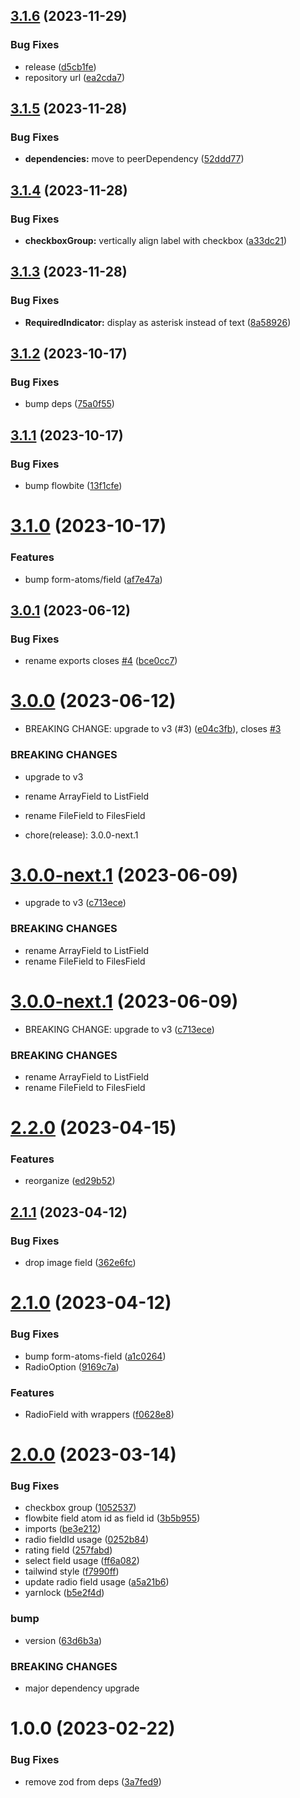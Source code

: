 ## [3.1.6](https://github.com/form-atoms/flowbite/compare/v3.1.5...v3.1.6) (2023-11-29)


### Bug Fixes

* release ([d5cb1fe](https://github.com/form-atoms/flowbite/commit/d5cb1fe2be6923e4f7ba8b414a4b553637673efb))
* repository url ([ea2cda7](https://github.com/form-atoms/flowbite/commit/ea2cda7d02c3cd42a31d3ae97b6de6c509de6d2d))

## [3.1.5](https://github.com/MiroslavPetrik/form-atoms-flowbite/compare/v3.1.4...v3.1.5) (2023-11-28)


### Bug Fixes

* **dependencies:** move to peerDependency ([52ddd77](https://github.com/MiroslavPetrik/form-atoms-flowbite/commit/52ddd774eb71083499765ac97976697778077275))

## [3.1.4](https://github.com/MiroslavPetrik/form-atoms-flowbite/compare/v3.1.3...v3.1.4) (2023-11-28)


### Bug Fixes

* **checkboxGroup:** vertically align label with checkbox ([a33dc21](https://github.com/MiroslavPetrik/form-atoms-flowbite/commit/a33dc214f2e249d95430f847a8b17dfb07d054d6))

## [3.1.3](https://github.com/MiroslavPetrik/form-atoms-flowbite/compare/v3.1.2...v3.1.3) (2023-11-28)


### Bug Fixes

* **RequiredIndicator:** display as asterisk instead of text ([8a58926](https://github.com/MiroslavPetrik/form-atoms-flowbite/commit/8a589268c239c6f970e3793be561a74683386da3))

## [3.1.2](https://github.com/MiroslavPetrik/form-atoms-flowbite/compare/v3.1.1...v3.1.2) (2023-10-17)


### Bug Fixes

* bump deps ([75a0f55](https://github.com/MiroslavPetrik/form-atoms-flowbite/commit/75a0f5532a06f454d934cb0b64a7ba8058a76414))

## [3.1.1](https://github.com/MiroslavPetrik/form-atoms-flowbite/compare/v3.1.0...v3.1.1) (2023-10-17)


### Bug Fixes

* bump flowbite ([13f1cfe](https://github.com/MiroslavPetrik/form-atoms-flowbite/commit/13f1cfe21d8cf6632df0df9835e43fec9ab38dc7))

# [3.1.0](https://github.com/MiroslavPetrik/form-atoms-flowbite/compare/v3.0.1...v3.1.0) (2023-10-17)


### Features

* bump form-atoms/field ([af7e47a](https://github.com/MiroslavPetrik/form-atoms-flowbite/commit/af7e47a13780bfdb6d6e44559c0ea1c25e52113e))

## [3.0.1](https://github.com/MiroslavPetrik/form-atoms-flowbite/compare/v3.0.0...v3.0.1) (2023-06-12)


### Bug Fixes

* rename exports closes [#4](https://github.com/MiroslavPetrik/form-atoms-flowbite/issues/4) ([bce0cc7](https://github.com/MiroslavPetrik/form-atoms-flowbite/commit/bce0cc716074900f012a934652af636e533286df))

# [3.0.0](https://github.com/MiroslavPetrik/form-atoms-flowbite/compare/v2.2.0...v3.0.0) (2023-06-12)


* BREAKING CHANGE: upgrade to v3 (#3) ([e04c3fb](https://github.com/MiroslavPetrik/form-atoms-flowbite/commit/e04c3fb757c0a923202f60786d32ba34f86b34a7)), closes [#3](https://github.com/MiroslavPetrik/form-atoms-flowbite/issues/3)


### BREAKING CHANGES

* upgrade to v3
* rename ArrayField to ListField
* rename FileField to FilesField

* chore(release): 3.0.0-next.1

# [3.0.0-next.1](https://github.com/MiroslavPetrik/form-atoms-flowbite/compare/v2.2.0...v3.0.0-next.1) (2023-06-09)
* upgrade to v3 ([c713ece](https://github.com/MiroslavPetrik/form-atoms-flowbite/commit/c713ece1bed2ba6a601c689d1e85079c31a461e3))

### BREAKING CHANGES

* rename ArrayField to ListField
* rename FileField to FilesField

# [3.0.0-next.1](https://github.com/MiroslavPetrik/form-atoms-flowbite/compare/v2.2.0...v3.0.0-next.1) (2023-06-09)


* BREAKING CHANGE: upgrade to v3 ([c713ece](https://github.com/MiroslavPetrik/form-atoms-flowbite/commit/c713ece1bed2ba6a601c689d1e85079c31a461e3))


### BREAKING CHANGES

* rename ArrayField to ListField
* rename FileField to FilesField

# [2.2.0](https://github.com/MiroslavPetrik/form-atoms-flowbite/compare/v2.1.1...v2.2.0) (2023-04-15)


### Features

* reorganize ([ed29b52](https://github.com/MiroslavPetrik/form-atoms-flowbite/commit/ed29b52488c6eec02475f4ac371d01a20618796b))

## [2.1.1](https://github.com/MiroslavPetrik/form-atoms-flowbite/compare/v2.1.0...v2.1.1) (2023-04-12)


### Bug Fixes

* drop image field ([362e6fc](https://github.com/MiroslavPetrik/form-atoms-flowbite/commit/362e6fc4ce34879056df58af66201353b2967999))

# [2.1.0](https://github.com/MiroslavPetrik/form-atoms-flowbite/compare/v2.0.0...v2.1.0) (2023-04-12)


### Bug Fixes

* bump form-atoms-field ([a1c0264](https://github.com/MiroslavPetrik/form-atoms-flowbite/commit/a1c026418e5b63a76a1b4e779462637615df6be4))
* RadioOption ([9169c7a](https://github.com/MiroslavPetrik/form-atoms-flowbite/commit/9169c7aa4d5381e0c1e7c77c3ae12d5c957cd152))


### Features

* RadioField with wrappers ([f0628e8](https://github.com/MiroslavPetrik/form-atoms-flowbite/commit/f0628e8a44750880156e1b439ca94dbc7264fbce))

# [2.0.0](https://github.com/MiroslavPetrik/form-atoms-flowbite/compare/v1.0.0...v2.0.0) (2023-03-14)


### Bug Fixes

* checkbox group ([1052537](https://github.com/MiroslavPetrik/form-atoms-flowbite/commit/1052537c75b49d4cbaab8d0ade490e2e7abe01e9))
* flowbite field atom id as field id ([3b5b955](https://github.com/MiroslavPetrik/form-atoms-flowbite/commit/3b5b955bc2390696da82bdfaf64fa6e64a446348))
* imports ([be3e212](https://github.com/MiroslavPetrik/form-atoms-flowbite/commit/be3e212860bf80f9e96adc2209d3e2a2cbd53727))
* radio fieldId usage ([0252b84](https://github.com/MiroslavPetrik/form-atoms-flowbite/commit/0252b846f297cafc3d2f1bc17bf2b3c46b5fa52a))
* rating field ([257fabd](https://github.com/MiroslavPetrik/form-atoms-flowbite/commit/257fabd81e8d738a8ca7cfa899bbfd206c8f7b7b))
* select field usage ([ff6a082](https://github.com/MiroslavPetrik/form-atoms-flowbite/commit/ff6a08210614f37404410e73587532c950525d12))
* tailwind style ([f7990ff](https://github.com/MiroslavPetrik/form-atoms-flowbite/commit/f7990ff7cb454cf2c798014b95966cf68d6aec25))
* update radio field usage ([a5a21b6](https://github.com/MiroslavPetrik/form-atoms-flowbite/commit/a5a21b635c937e2c32ecb32b17e905097e657334))
* yarnlock ([b5e2f4d](https://github.com/MiroslavPetrik/form-atoms-flowbite/commit/b5e2f4dbd08d45b025d82501a7c8dba4e2aba433))


### bump

* version ([63d6b3a](https://github.com/MiroslavPetrik/form-atoms-flowbite/commit/63d6b3ab408ea413fe7f04bfb74b44117207c9f6))


### BREAKING CHANGES

* major dependency upgrade

# 1.0.0 (2023-02-22)


### Bug Fixes

* remove zod from deps ([3a7fed9](https://github.com/MiroslavPetrik/form-atoms-flowbite/commit/3a7fed974318f0ad55f241aa39fe8e562fbea844))
